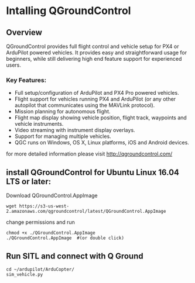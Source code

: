 # Intalling QGroundControl 

## Overview 

QGroundControl provides full flight control and vehicle setup for PX4 or ArduPilot powered vehicles. It provides easy and straightforward usage for beginners, while still delivering high end feature support for experienced users.

### Key Features:

- Full setup/configuration of ArduPilot and PX4 Pro powered vehicles.
- Flight support for vehicles running PX4 and ArduPilot (or any other autopilot that communicates using the MAVLink protocol).
- Mission planning for autonomous flight.
- Flight map display showing vehicle position, flight track, waypoints and vehicle instruments.
- Video streaming with instrument display overlays.
- Support for managing multiple vehicles.
- QGC runs on Windows, OS X, Linux platforms, iOS and Android devices.

for more detailed information please visit http://qgroundcontrol.com/

## install QGroundControl for Ubuntu Linux 16.04 LTS or later:

Download QGroundControl.AppImage 
```
wget https://s3-us-west-2.amazonaws.com/qgroundcontrol/latest/QGroundControl.AppImage
```
change permissions and run 
```
chmod +x ./QGroundControl.AppImage 
./QGroundControl.AppImage  #(or double click)
```

## Run SITL and connect with Q Ground

```
cd ~/ardupilot/ArduCopter/
sim_vehicle.py
```

